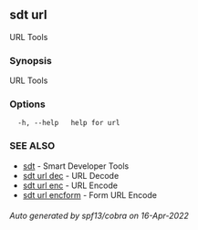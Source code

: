 ## sdt url

URL Tools

### Synopsis

URL Tools

### Options

```
  -h, --help   help for url
```

### SEE ALSO

* [sdt](sdt.md)	 - Smart Developer Tools
* [sdt url dec](sdt_url_dec.md)	 - URL Decode
* [sdt url enc](sdt_url_enc.md)	 - URL Encode
* [sdt url encform](sdt_url_encform.md)	 - Form URL Encode

###### Auto generated by spf13/cobra on 16-Apr-2022
